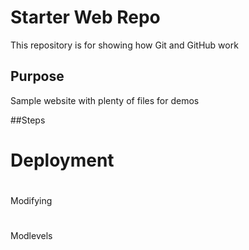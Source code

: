 # Starter Web Repo

This repository is for showing how Git and GitHub work

## Purpose

Sample website with plenty of files for demos

##Steps

# Deployment

#
Modifying

#
Modlevels